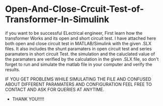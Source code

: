 # Open-And-Close-Crcuit-Test-of-Transformer-In-Simulink
if you want to be successful ELectrical engineer, First learn how the transformer Works and its open and short circuit test.
I have attached here both open and close circuit test in MATLAB/Simulink with the given .SLX files.
It also includes the shunt paramaters in open circuit test
and series paramaters in short circuit Test. the simulation and the caluclated value of the paramaters are verified by the calculation in the given
.SLX file, so don't forget to run and simulate the matlab file in your computer and verify the results.

IF YOU GET PROBLEMS WHILE SIMULATING THE FILE AND CONFUSED ABOUT DIFFERENT PARAMATERS AND CONFIGURATION FEEL FREE TO CONTACT AND ASK FOR QUERIES AT ANYTIME.
- THANK YOU!!!!!
